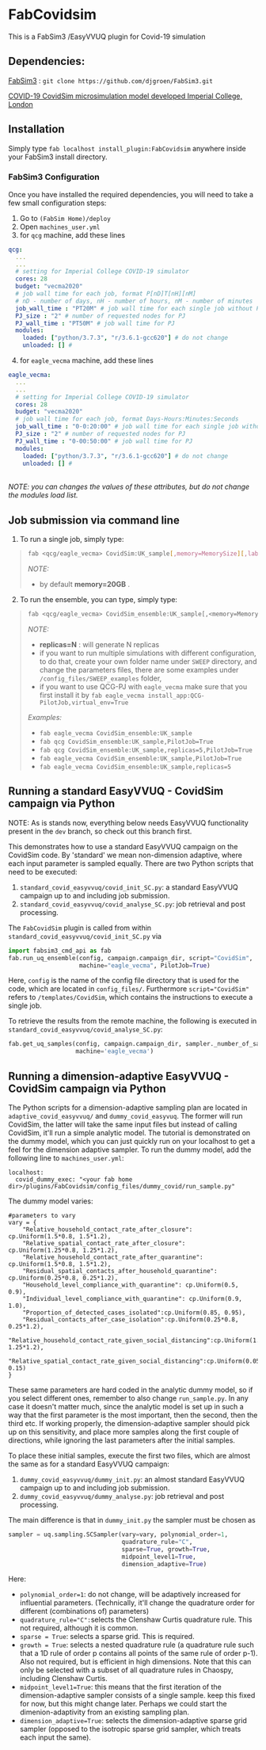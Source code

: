 



# FabCovidsim
This is a FabSim3 /EasyVVUQ plugin for Covid-19 simulation


## Dependencies:

[FabSim3](https://github.com/djgroen/FabSim3.git) : `git clone https://github.com/djgroen/FabSim3.git`

[COVID-19 CovidSim microsimulation model developed Imperial College, London](https://github.com/mrc-ide/covid-sim)


## Installation
Simply type `fab localhost install_plugin:FabCovidsim` anywhere inside your FabSim3 install directory.

### FabSim3 Configuration
Once you have installed the required dependencies, you will need to take a few small configuration steps:
1. Go to `(FabSim Home)/deploy`
2. Open `machines_user.yml`
3. for `qcg` machine, add these lines
``` yaml
qcg:
  ...
  ...
  # setting for Imperial College COVID-19 simulator
  cores: 28
  budget: "vecma2020"
  # job wall time for each job, format P[nD]T[nH][nM]
  # nD - number of days, nH - number of hours, nM - number of minutes
  job_wall_time : "PT20M" # job wall time for each single job without PJ
  PJ_size : "2" # number of requested nodes for PJ
  PJ_wall_time : "PT50M" # job wall time for PJ
  modules:
    loaded: ["python/3.7.3", "r/3.6.1-gcc620"] # do not change
    unloaded: [] #
```
4. for `eagle_vecma` machine, add these lines
``` yaml
eagle_vecma:
  ...
  ...
  # setting for Imperial College COVID-19 simulator
  cores: 28
  budget: "vecma2020"
  # job wall time for each job, format Days-Hours:Minutes:Seconds
  job_wall_time : "0-0:20:00" # job wall time for each single job without PJ
  PJ_size : "2" # number of requested nodes for PJ
  PJ_wall_time : "0-00:50:00" # job wall time for PJ
  modules:
    loaded: ["python/3.7.3", "r/3.6.1-gcc620"] # do not change
    unloaded: [] #
```    
   <br/> _NOTE: you can changes the values of these attributes, but do not change the modules load list._
  
## Job submission via command line
1. To run a single job, simply type:
  >``` sh
  > fab <qcg/eagle_vecma> CovidSim:UK_sample[,memory=MemorySize][,label=your_lable]
  > ```   
  > _NOTE:_
  >   - by default **memory=20GB** .
  >   

2. To run the ensemble, you can type, simply type:
  >``` sh
  > fab <qcg/eagle_vecma> CovidSim_ensemble:UK_sample[,<memory=MemorySize>][,replicas=replica_number]
  > ```   
  > _NOTE:_
  >   -  **replicas=N** : will generate N replicas
  >    - if you want to run multiple simulations with different configuration, to do that, create your own folder name under `SWEEP` directory, and change the parameters files, there are some examples under `/config_files/SWEEP_examples` folder,
  >    - if you want to use QCG-PJ with `eagle_vecma` make sure that you first install it by `fab eagle_vecma install_app:QCG-PilotJob,virtual_env=True`
  >
  > _Examples:_
  >   -  `fab eagle_vecma CovidSim_ensemble:UK_sample`
  >   -  `fab qcg CovidSim_ensemble:UK_sample,PilotJob=True`
  >   -  `fab qcg CovidSim_ensemble:UK_sample,replicas=5,PilotJob=True`
  >   -  `fab eagle_vecma CovidSim_ensemble:UK_sample,PilotJob=True`
  >   -  `fab eagle_vecma CovidSim_ensemble:UK_sample,replicas=5`

## Running a standard EasyVVUQ - CovidSim campaign via Python

NOTE: As is stands now, everything below needs EasyVVUQ functionality present in the `dev` branch, so check out this branch first.

This demonstrates how to use a standard EasyVVUQ campaign on the CovidSim code. By 'standard' we mean non-dimension adaptive, where each input parameter is sampled equally. There are two Python scripts that need to be executed:

1. `standard_covid_easyvvuq/covid_init_SC.py`: a standard EasyVVUQ campaign up to and including job submission.
2. `standard_covid_easyvvuq/covid_analyse_SC.py`: job retrieval and post processing.

The `FabCovidSim` plugin is called from within `standard_covid_easyvvuq/covid_init_SC.py` via
``` python
import fabsim3_cmd_api as fab
fab.run_uq_ensemble(config, campaign.campaign_dir, script="CovidSim",
                    machine="eagle_vecma", PilotJob=True)
```
Here, `config` is the name of the config file directory that is used for the code, which are located in `config_files/`. Furthermore `script="CovidSim"` refers to `/templates/CovidSim`, which contains the instructions to execute a single job.

To retrieve the results from the remote machine, the following is executed in `standard_covid_easyvvuq/covid_analyse_SC.py`:
``` python
fab.get_uq_samples(config, campaign.campaign_dir, sampler._number_of_samples,
                   machine='eagle_vecma')
```

## Running a dimension-adaptive EasyVVUQ - CovidSim campaign via Python

The Python scripts for a dimension-adaptive sampling plan are located in `adaptive_covid_easyvvuq/` and `dummy_covid_easyvuq`. The former will run CovidSim, the latter will take the same input files but instead of calling CovidSim, it'll run a simple analytic model. The tutorial is demonstrated on the dummy model, which you can just quickly run on your localhost to get a feel for the dimension adaptive sampler. To run the dummy model, add the following line to `machines_user.yml`:

```
localhost:
  covid_dummy_exec: "<your fab home dir>/plugins/FabCovidsim/config_files/dummy_covid/run_sample.py"
```

The dummy model varies:
```
#parameters to vary
vary = {
    "Relative_household_contact_rate_after_closure": cp.Uniform(1.5*0.8, 1.5*1.2),
    "Relative_spatial_contact_rate_after_closure": cp.Uniform(1.25*0.8, 1.25*1.2),
    "Relative_household_contact_rate_after_quarantine": cp.Uniform(1.5*0.8, 1.5*1.2),
    "Residual_spatial_contacts_after_household_quarantine": cp.Uniform(0.25*0.8, 0.25*1.2),
    "Household_level_compliance_with_quarantine": cp.Uniform(0.5, 0.9),
    "Individual_level_compliance_with_quarantine": cp.Uniform(0.9, 1.0),
    "Proportion_of_detected_cases_isolated":cp.Uniform(0.85, 0.95),
    "Residual_contacts_after_case_isolation":cp.Uniform(0.25*0.8, 0.25*1.2),
    "Relative_household_contact_rate_given_social_distancing":cp.Uniform(1.1, 1.25*1.2),
    "Relative_spatial_contact_rate_given_social_distancing":cp.Uniform(0.05, 0.15)
}
```

These same parameters are hard coded in the analytic dummy model, so if you select different ones, remember to also change `run_sample.py`. In any case it doesn't matter much, since the analytic model is set up in such a way that the first parameter is the most important, then the second, then the third etc. If working properly, the dimension-adaptive sampler should pick up on this sensitivity, and place more samples along the first couple of directions, while ignoring the last parameters after the initial samples.

To place these initial samples, execute the first two files, which are almost the same as for a standard EasyVVUQ campaign:

1. `dummy_covid_easyvvuq/dummy_init.py`: an almost standard EasyVVUQ campaign up to and including job submission.
2. `dummy_covid_easyvvuq/dummy_analyse.py`: job retrieval and post processing.

The main difference is that in `dummy_init.py` the sampler must be chosen as

```python
sampler = uq.sampling.SCSampler(vary=vary, polynomial_order=1,
                                quadrature_rule="C",
                                sparse=True, growth=True,
                                midpoint_level1=True,
                                dimension_adaptive=True)
```
Here:

* `polynomial_order=1`: do not change, will be adaptively increased for influential parameters. (Technically, it'll change the quadrature order for different (combinations of) parameters)
* `quadrature_rule="C":`selects the Clenshaw Curtis quadrature rule. This not required, although it is common.
* `sparse = True`: selects a sparse grid. This is required.
* `growth = True`: selects a nested quadrature rule (a quadrature rule such that a 1D rule of order p contains all points of the same rule of order p-1). Also not required, but is efficient in high dimensions. Note that this can only be selected with a subset of all quadrature rules in Chaospy, including Clenshaw Curtis.
* `midpoint_level1=True`: this means that the first iteration of the dimension-adaptive sampler consists of a single sample. keep this fixed for now, but this might change later. Perhaps we could start the dimenion-adaptivity from an existing sampling plan.
* `dimension_adaptive=True`: selects the dimension-adaptive sparse grid sampler (opposed to the isotropic sparse grid sampler, which treats each input the same).

